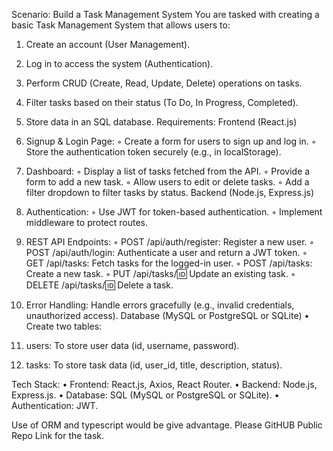 Scenario: Build a Task Management System
You are tasked with creating a basic Task Management System that
allows users to:
1. Create an account (User Management).
2. Log in to access the system (Authentication).
3. Perform CRUD (Create, Read, Update, Delete) operations on
tasks.
4. Filter tasks based on their status (To Do, In Progress,
Completed).
5. Store data in an SQL database.
Requirements:
Frontend (React.js)
1. Signup & Login Page:
◦ Create a form for users to sign up and log in.
◦ Store the authentication token securely (e.g., in
localStorage).

2. Dashboard:
◦ Display a list of tasks fetched from the API.
◦ Provide a form to add a new task.
◦ Allow users to edit or delete tasks.
◦ Add a filter dropdown to filter tasks by status.
Backend (Node.js, Express.js)
1. Authentication:
◦ Use JWT for token-based authentication.
◦ Implement middleware to protect routes.
2. REST API Endpoints:
◦ POST /api/auth/register: Register a new user.
◦ POST /api/auth/login: Authenticate a user and return a
JWT token.
◦ GET /api/tasks: Fetch tasks for the logged-in user.
◦ POST /api/tasks: Create a new task.
◦ PUT /api/tasks/:id: Update an existing task.
◦ DELETE /api/tasks/:id: Delete a task.
3. Error Handling: Handle errors gracefully (e.g., invalid
credentials, unauthorized access).
Database (MySQL or PostgreSQL or SQLite)
• Create two tables:
1. users: To store user data (id, username, password).
2. tasks: To store task data (id, user_id, title,
description, status).

Tech Stack:
• Frontend: React.js, Axios, React Router.
• Backend: Node.js, Express.js.
• Database: SQL (MySQL or PostgreSQL or SQLite).
• Authentication: JWT.

Use of ORM and typescript would be give advantage.
Please GitHUB Public Repo Link for the task.